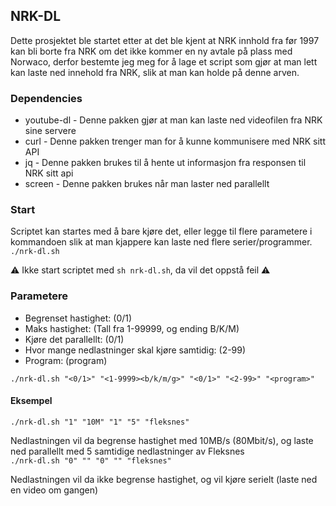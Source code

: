 ## NRK-DL

Dette prosjektet ble startet etter at det ble kjent at NRK innhold fra før 1997 kan bli borte fra NRK om det ikke kommer en ny avtale på plass med Norwaco, derfor bestemte jeg meg for å lage et script som gjør at man lett kan laste ned innehold fra NRK, slik at man kan holde på denne arven.

### Dependencies

- youtube-dl - Denne pakken gjør at man kan laste ned videofilen fra NRK sine servere
 - curl - Denne pakken trenger man for å kunne kommunisere med NRK sitt API
 - jq - Denne pakken brukes til å hente ut informasjon fra responsen til NRK sitt api
 - screen - Denne pakken brukes når man laster ned parallellt

### Start

Scriptet kan startes med å bare kjøre det, eller legge til flere parametere i kommandoen slik at man kjappere kan laste ned flere serier/programmer.
`./nrk-dl.sh`

:warning: Ikke start scriptet med `sh nrk-dl.sh`, da vil det oppstå feil :warning:

### Parametere

- Begrenset hastighet: (0/1)
- Maks hastighet: (Tall fra 1-99999, og ending B/K/M)
- Kjøre det parallellt: (0/1)
- Hvor mange nedlastninger skal kjøre samtidig: (2-99)
- Program: (program)

`./nrk-dl.sh "<0/1>" "<1-9999><b/k/m/g>" "<0/1>" "<2-99>" "<program>"`


#### Eksempel

`./nrk-dl.sh "1" "10M" "1" "5" "fleksnes"`

Nedlastningen vil da begrense hastighet med 10MB/s (80Mbit/s), og laste ned parallellt med 5 samtidige nedlastninger av Fleksnes
<br>
`./nrk-dl.sh "0" "" "0" "" "fleksnes"`

Nedlastningen vil da ikke begrense hastighet, og vil kjøre serielt (laste ned en video om gangen)